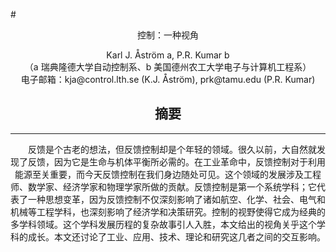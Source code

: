 #<center>控制：一种视角

<center>Karl J. Åström a, P.R. Kumar b
<center>（a 瑞典隆德大学自动控制系、b 美国德州农工大学电子与计算机工程系）
<center>电子邮箱：kja@control.lth.se (K.J. Åström), prk@tamu.edu (P.R. Kumar)

## <center>摘要



---

　　反馈是个古老的想法，但反馈控制却是个年轻的领域。很久以前，大自然就发现了反馈，因为它是生命与机体平衡所必需的。在工业革命中，反馈控制对于利用能源至关重要，而今天反馈控制在我们身边随处可见。这个领域的发展涉及工程师、数学家、经济学家和物理学家所做的贡献。反馈控制是第一个系统学科；它代表了一种思想变革，因为反馈控制不仅深刻影响了诸如航空、化学、社会、电气和机械等工程学科，也深刻影响了经济学和决策研究。控制的视野使得它成为经典的多学科领域。这个学科发展历程的复杂故事引人入胜，本文给出的视角关乎这个学科的成长。本文还讨论了工业、应用、技术、理论和研究这几者之间的交互影响。
